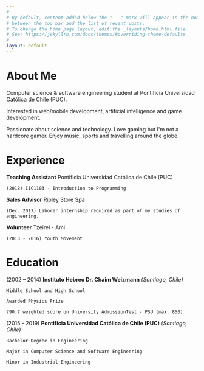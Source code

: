 ```yaml
---
#
# By default, content added below the "---" mark will appear in the home page
# between the top bar and the list of recent posts.
# To change the home page layout, edit the _layouts/home.html file.
# See: https://jekyllrb.com/docs/themes/#overriding-theme-defaults
#
layout: default
---
```


# About Me

Computer science & software engineering student at Pontificia Universidad Católica de Chile (PUC).

Interested in web/mobile development, artificial intelligence and game development.

Passionate about science and technology. Love gaming but I'm not a hardcore gamer. Enjoy music, sports and travelling around the globe.

# Experience

**Teaching Assistant**
 Pontificia Universidad Católica de Chile (PUC)

```
(2018) IIC1103 - Introduction to Programming
```

**Sales Advisor**
Ripley Store Spa

```
(Dec. 2017) Laborer internship required as part of my studies of engineering.
```

**Volunteer**
Tzeirei - Ami

```
(2013 - 2016) Youth Movement
```


# Education

 (2002 – 2014) **Instituto Hebreo Dr. Chaim Weizmann** *(Santiago, Chile)*
  
```
Middle School and High School
  
Awarded Physics Prize

790.7 weighted score on University AdmissionTest - PSU (max. 850)
```

(2015 - 2019) **Pontificia Universidad Católica de Chile (PUC)** *(Santiago, Chile)*

```
Bachelor Degree in Engineering
    
Major in Computer Science and Software Engineering
    
Minor in Industrial Engineering
```